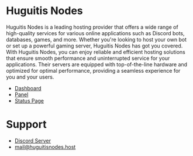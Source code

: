 # Huguitis Nodes
Huguitis Nodes is a leading hosting provider that offers a wide range of high-quality services for various online applications such as Discord bots, databases, games, and more.
Whether you're looking to host your own bot or set up a powerful gaming server, Huguitis Nodes has got you covered. 
With Huguitis Nodes, you can enjoy reliable and efficient hosting solutions that ensure smooth performance and uninterrupted service for your applications. Their servers are equipped with top-of-the-line hardware and optimized for optimal performance, providing a seamless experience for you and your users. 

- [Dashboard](https://dash.huguitisnodes.host)
- [Panel](https://panel.huguitisnodes.host)
- [Status Page](https://status.huguitisnodes.host)

# Support
- [Discord Server](https://discord.gg/freebothosting)
- mail@huguitisnodes.host

